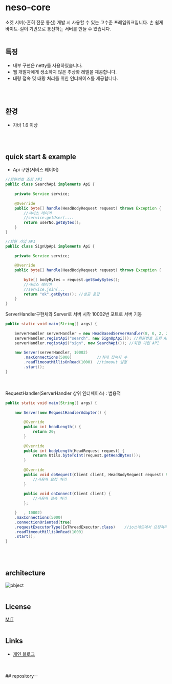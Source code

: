 # neso-core
소켓 서버(-흔히 전문 통신) 개발 시 사용할 수 있는 고수준 프레임워크입니다.
손 쉽게 바이트-길이 기반으로 통신하는 서버를 만들 수 있습니다. 
<br>
<br>
## 특징
- 내부 구현은 netty를 사용하였습니다.
- 웹 개발자에게 생소하지 않은 추상화 레벨을 제공합니다.
- 대량 접속 및 대량 처리를 위한 인터페이스를 제공합니다.
<br>
<br>

## 환경
- 자바 1.6 이상
<br>
<br>

## quick start & example
- Api 구현(서비스 레이어)
````java
//회원번호 조회 API
public class SearchApi implements Api {
	
	private Service service;
	
	@Override
	public byte[] handle(HeadBodyRequest request) throws Exception {
		//서비스 레이어
		//service.getUser(....
		return userNo.getBytes();
	}
}
````

````java
//회원 가입 API
public class SignUpApi implements Api {
	
	private Service service;
	
	@Override
	public byte[] handle(HeadBodyRequest request) throws Exception {
		
		byte[] bodyBytes = request.getBodyBytes();
		//서비스 레이어 
		//service.join(...
		return "ok".getBytes(); //성공 응답
	}
}
````

  ServerHandler구현체와 Server로 서버 시작
  10002번 포트로 서버 기동
````java
public static void main(String[] args) {
		
	ServerHandler serverHandler = new HeadBasedServerHandler(8, 0, 2, 2, 6); //헤드 8바이트, 본문길이 필드 0 ~ 2, API식별자 필드 2 ~ 8
	serverHandler.registApi("search", new SignUpApi()); //회원번호 조회 API
	serverHandler.registApi("sign", new SearchApi()); //회원 가입 API
		
	new Server(serverHandler, 10002) 
		.maxConnections(5000)           //최대 접속자 수
		.readTimeoutMillisOnRead(1000)  //timeout 설정
		.start();
}
````
<br>
<br>
RequestHandler(ServerHandler 상위 인터페이스) : 범용적

````java
public static void main(String[] args) {
		
	new Server(new RequestHandlerAdapter() {
			
		@Override
		public int headLength() {
			return 20;
		}
		
		@Override
		public int bodyLength(HeadRequest request) {
			return Utils.byteToInt(request.getHeadBytes());
		}
		
		@Override
		public void doRequest(Client client, HeadBodyRequest request) throws Exception {
			//사용자 요청 처리
		}
			
		public void onConnect(Client client) {
			//사용자 접속 처리
		};

	}	, 10002)
	.maxConnections(5000)
	.connectionOriented(true)
	.requestExecutorType(IoThreadExecutor.class)	//io스레드에서 요청처리
	.readTimeoutMillisOnRead(1000)
	.start();
}
````
<br>
<br>

## architecture 
![object](https://img1.daumcdn.net/thumb/R1280x0/?scode=mtistory2&fname=https%3A%2F%2Fblog.kakaocdn.net%2Fdn%2FdPdGuC%2FbtqBUTRLxtY%2FtKwb81Qp0zZ8I4LumoZjw1%2Fimg.jpg)
<br>
<br>

## License
[MIT](https://choosealicense.com/licenses/mit/)
<br>
<br>

## Links
 * [개인 블로그](https://jronin.tistory.com/93)
<br>
<br>
## repositoryㅡ
